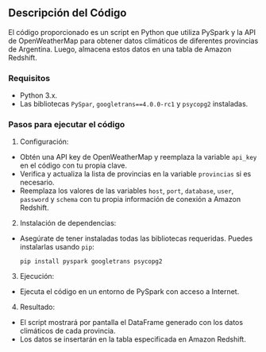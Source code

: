 ## Descripción del Código

El código proporcionado es un script en Python que utiliza PySpark y la API de OpenWeatherMap para obtener datos climáticos de diferentes provincias de Argentina. Luego, almacena estos datos en una tabla de Amazon Redshift.

### Requisitos

- Python 3.x.
- Las bibliotecas `PySpar`, `googletrans==4.0.0-rc1` y `psycopg2` instaladas. 




### Pasos para ejecutar el código

1. Configuración:
- Obtén una API key de OpenWeatherMap y reemplaza la variable `api_key` en el código con tu propia clave.
- Verifica y actualiza la lista de provincias en la variable `provincias` si es necesario.
- Reemplaza los valores de las variables `host`, `port`, `database`, `user`, `password` y `schema` con tu propia información de conexión a Amazon Redshift.

2. Instalación de dependencias:
- Asegúrate de tener instaladas todas las bibliotecas requeridas. Puedes instalarlas usando `pip`:
   ```
   pip install pyspark googletrans psycopg2
   ```

3. Ejecución:
- Ejecuta el código en un entorno de PySpark con acceso a Internet.

4. Resultado:
- El script mostrará por pantalla el DataFrame generado con los datos climáticos de cada provincia.
- Los datos se insertarán en la tabla especificada en Amazon Redshift.
